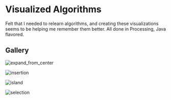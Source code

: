 # Visualized Algorithms

Felt that I needed to relearn algorithms, and creating these visualizations seems to be helping me remember them better. All done in Processing, Java flavored.


## Gallery

![expand_from_center](https://user-images.githubusercontent.com/7833164/147963140-6a60c62f-7364-494b-aac9-89f85a8228bf.gif)

![insertion](https://user-images.githubusercontent.com/7833164/147730754-6441f6e0-331d-4189-a016-5ffa68e53d3b.gif)

![island](https://user-images.githubusercontent.com/7833164/147749015-511dfe3f-0402-49cf-afbd-80960c778988.gif)

![selection](https://user-images.githubusercontent.com/7833164/147730850-79840367-1989-4793-b557-5ce84c210396.gif)

